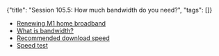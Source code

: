 {"title": "Session 105.5: How much bandwidth do you need?", "tags": []}

* [Renewing M1 home broadband](https://www.m1.com.sg/home-broadband/plans)
* [What is bandwidth?](https://www.lifewire.com/what-is-bandwidth-2625809)
* [Recommended download speed](https://blog.seedly.sg/500mbps-vs-1gbps-singapore-broadband/)
* [Speed test](https://www.speedtest.net/)

